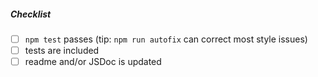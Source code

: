 <!--
Thank you for your pull request! 

Please provide a description above and review the requirements below.

Bug fixes and new features should include tests whenever possible.
-->

##### Checklist
<!-- Remove items that do not apply. For completed items, change [ ] to [x]. -->

- [ ] `npm test` passes (tip: `npm run autofix` can correct most style issues)
- [ ] tests are included
- [ ] readme and/or JSDoc is updated
